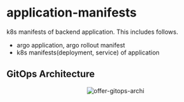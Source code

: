 # application-manifests
k8s manifests of backend application. This includes follows.

- argo application, argo rollout manifest
- k8s manifests(deployment, service) of application

## GitOps Architecture

<div align="center">

![offer-gitops-archi](https://github.com/price-offer/application-manifests/assets/55920132/94b3e054-4bc2-4a65-a6f1-1594eb72868c)

</div>
